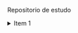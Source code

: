 Repositorio de estudo

<details>
<summary>Item 1</summary>
<p>

#### Show Paths Button

CodeQL Analysis is able to trace the dataflow path from source to sink and gives you the ability to view the path traversal within the alert.

Click `show paths` in order to see the dataflow path that resulted in this alert.


#### Show Paths View


</p>
</details>
